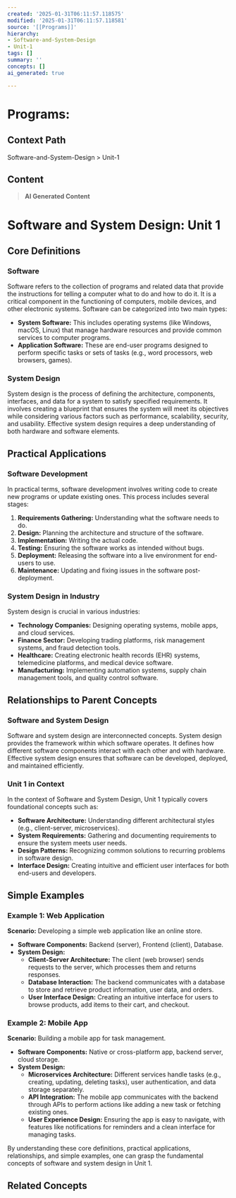 ```yaml
---
created: '2025-01-31T06:11:57.118575'
modified: '2025-01-31T06:11:57.118581'
source: '[[Programs]]'
hierarchy:
- Software-and-System-Design
- Unit-1
tags: []
summary: ''
concepts: []
ai_generated: true

---
```


# Programs:

## Context Path
Software-and-System-Design > Unit-1

## Content
> **AI Generated Content**
 # Software and System Design: Unit 1

## Core Definitions

### Software
Software refers to the collection of programs and related data that provide the instructions for telling a computer what to do and how to do it. It is a critical component in the functioning of computers, mobile devices, and other electronic systems. Software can be categorized into two main types:
- **System Software:** This includes operating systems (like Windows, macOS, Linux) that manage hardware resources and provide common services to computer programs.
- **Application Software:** These are end-user programs designed to perform specific tasks or sets of tasks (e.g., word processors, web browsers, games).

### System Design
System design is the process of defining the architecture, components, interfaces, and data for a system to satisfy specified requirements. It involves creating a blueprint that ensures the system will meet its objectives while considering various factors such as performance, scalability, security, and usability. Effective system design requires a deep understanding of both hardware and software elements.

## Practical Applications

### Software Development
In practical terms, software development involves writing code to create new programs or update existing ones. This process includes several stages:
1. **Requirements Gathering:** Understanding what the software needs to do.
2. **Design:** Planning the architecture and structure of the software.
3. **Implementation:** Writing the actual code.
4. **Testing:** Ensuring the software works as intended without bugs.
5. **Deployment:** Releasing the software into a live environment for end-users to use.
6. **Maintenance:** Updating and fixing issues in the software post-deployment.

### System Design in Industry
System design is crucial in various industries:
- **Technology Companies:** Designing operating systems, mobile apps, and cloud services.
- **Finance Sector:** Developing trading platforms, risk management systems, and fraud detection tools.
- **Healthcare:** Creating electronic health records (EHR) systems, telemedicine platforms, and medical device software.
- **Manufacturing:** Implementing automation systems, supply chain management tools, and quality control software.

## Relationships to Parent Concepts

### Software and System Design
Software and system design are interconnected concepts. System design provides the framework within which software operates. It defines how different software components interact with each other and with hardware. Effective system design ensures that software can be developed, deployed, and maintained efficiently.

### Unit 1 in Context
In the context of Software and System Design, Unit 1 typically covers foundational concepts such as:
- **Software Architecture:** Understanding different architectural styles (e.g., client-server, microservices).
- **System Requirements:** Gathering and documenting requirements to ensure the system meets user needs.
- **Design Patterns:** Recognizing common solutions to recurring problems in software design.
- **Interface Design:** Creating intuitive and efficient user interfaces for both end-users and developers.

## Simple Examples

### Example 1: Web Application
**Scenario:** Developing a simple web application like an online store.
- **Software Components:** Backend (server), Frontend (client), Database.
- **System Design:**
  - **Client-Server Architecture:** The client (web browser) sends requests to the server, which processes them and returns responses.
  - **Database Interaction:** The backend communicates with a database to store and retrieve product information, user data, and orders.
  - **User Interface Design:** Creating an intuitive interface for users to browse products, add items to their cart, and checkout.

### Example 2: Mobile App
**Scenario:** Building a mobile app for task management.
- **Software Components:** Native or cross-platform app, backend server, cloud storage.
- **System Design:**
  - **Microservices Architecture:** Different services handle tasks (e.g., creating, updating, deleting tasks), user authentication, and data storage separately.
  - **API Integration:** The mobile app communicates with the backend through APIs to perform actions like adding a new task or fetching existing ones.
  - **User Experience Design:** Ensuring the app is easy to navigate, with features like notifications for reminders and a clean interface for managing tasks.

By understanding these core definitions, practical applications, relationships, and simple examples, one can grasp the fundamental concepts of software and system design in Unit 1.

## Related Concepts
